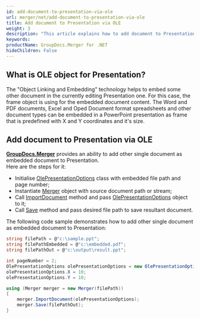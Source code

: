 ```yaml
---
id: add-document-to-presentation-via-ole
url: merger/net/add-document-to-presentation-via-ole
title: Add document to Presentation via OLE
weight: 3
description: "This article explains how to add document to Presentation via OLE with GroupDocs.Merger within your .NET applications."
keywords: 
productName: GroupDocs.Merger for .NET
hideChildren: False
---
```

## What is OLE object for Presentation?

The "Object Linking and Embedding" technology helps to embed some other document in the currently editing Presentation one. For this case, the frame object is using for the embedded document content. The Word and PDF documents, Excel and Oped Document format spreadsheets and other document types can be embedded in a PowerPoint presentation as frame that is predefined with X and Y coordinates and it's size.

## Add document to Presentation via OLE

**[GroupDocs.Merger](https://products.groupdocs.com/merger/net)** provides an ability to add other single document as embedded document to Presentation.   
Here are the steps for it:

*   Initialise [OlePresentationOptions](https://apireference.groupdocs.com/net/merger/groupdocs.merger.domain.options/olepresentationoptions) class with embedded file path and page number;
*   Instantiate [Merger](https://apireference.groupdocs.com/net/merger/groupdocs.merger/merger) object with source document path or stream;
*   Call [ImportDocument](https://apireference.groupdocs.com/net/merger/groupdocs.merger/merger/methods/importdocument) method and pass [OlePresentationOptions](https://apireference.groupdocs.com/net/merger/groupdocs.merger.domain.options/olepresentationoptions) object to it;
*   Call [Save](https://apireference.groupdocs.com/net/merger/groupdocs.merger.merger/save/methods/1) method and pass desired file path to save resultant document.

The following code sample demonstrates how to add other single document as embedded document to Presentation:

```csharp
string filePath = @"c:\sample.ppt";
string filePathEmbedded = @"c:\embedded.pdf";
string filePathOut = @"c:\output\result.ppt";

int pageNumber = 2;
OlePresentationOptions olePresentationOptions = new OlePresentationOptions(filePathEmbedded, pageNumber);
olePresentationOptions.X = 10;
olePresentationOptions.Y = 10;

using (Merger merger = new Merger(filePath))
{
    merger.ImportDocument(olePresentationOptions);
    merger.Save(filePathOut);
}

```
